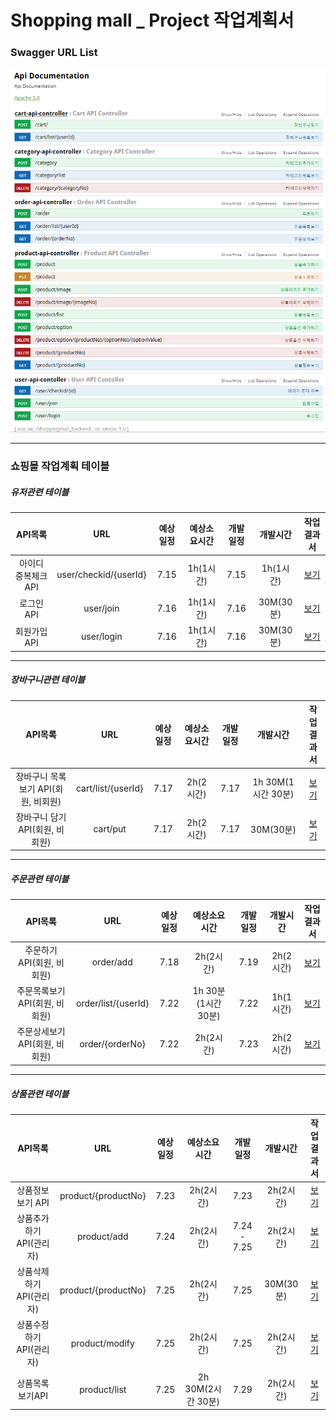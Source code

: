 # Shopping mall _ Project 작업계획서

### Swagger URL List

![swagger_url_list.PNG](https://github.com/Yujaehyeong/shoppingmall_1/blob/master/3week/swagger_url_list.PNG?raw=true)



------



### 쇼핑몰 작업계획 테이블



##### 유저관련 테이블

|       API목록       |          URL          | 예상일정 | 예상소요시간 | 개발일정 | 개발시간  |                          작업결과서                          |
| :-----------------: | :-------------------: | :------: | :----------: | :------: | :-------: | :----------------------------------------------------------: |
| 아이디 중복체크 API | user/checkid/{userId} |   7.15   |  1h(1시간)   |   7.15   | 1h(1시간) | [보기](https://github.com/Yujaehyeong/shoppingmall_1/wiki/3-Week-%ED%9A%8C%EC%9B%90) |
|     로그인 API      |       user/join       |   7.16   |  1h(1시간)   |   7.16   | 30M(30분) | [보기](https://github.com/Yujaehyeong/shoppingmall_1/wiki/3-Week-%ED%9A%8C%EC%9B%90) |
|    회원가입 API     |      user/login       |   7.16   |  1h(1시간)   |   7.16   | 30M(30분) | [보기](https://github.com/Yujaehyeong/shoppingmall_1/wiki/3-Week-%ED%9A%8C%EC%9B%90) |



------



##### 장바구니관련 테이블

|               API목록               |        URL         | 예상일정 | 예상소요시간 | 개발일정 |      개발시간      |                          작업결과서                          |
| :---------------------------------: | :----------------: | :------: | :----------: | :------: | :----------------: | :----------------------------------------------------------: |
| 장바구니 목록보기 API(회원, 비회원) | cart/list/{userId} |   7.17   |  2h(2시간)   |   7.17   | 1h 30M(1시간 30분) | [보기](https://github.com/Yujaehyeong/shoppingmall_1/wiki/3-Week-%EC%9E%A5%EB%B0%94%EA%B5%AC%EB%8B%88) |
|   장바구니 담기 API(회원, 비회원)   |      cart/put      |   7.17   |  2h(2시간)   |   7.17   |     30M(30분)      | [보기](https://github.com/Yujaehyeong/shoppingmall_1/wiki/3-Week-%EC%9E%A5%EB%B0%94%EA%B5%AC%EB%8B%88) |



------



##### 주문관련 테이블

|            API목록             |         URL         | 예상일정 |    예상소요시간     | 개발일정 | 개발시간  |                          작업결과서                          |
| :----------------------------: | :-----------------: | :------: | :-----------------: | :------: | :-------: | :----------------------------------------------------------: |
|   주문하기 API(회원, 비회원)   |      order/add      |   7.18   |      2h(2시간)      |   7.19   | 2h(2시간) | [보기](https://github.com/Yujaehyeong/shoppingmall_1/wiki/3-Week-%EC%A3%BC%EB%AC%B8) |
| 주문목록보기 API(회원, 비회원) | order/list/{userId} |   7.22   | 1h 30분(1시간 30분) |   7.22   | 1h(1시간) | [보기](https://github.com/Yujaehyeong/shoppingmall_1/wiki/3-Week-%EC%A3%BC%EB%AC%B8) |
| 주문상세보기 API(회원, 비회원) |   order/{orderNo}   |   7.22   |      2h(2시간)      |   7.23   | 2h(2시간) | [보기](https://github.com/Yujaehyeong/shoppingmall_1/wiki/3-Week-%EC%A3%BC%EB%AC%B8) |



------



##### 상품관련 테이블

|         API목록         |         URL         | 예상일정 |    예상소요시간    |  개발일정   | 개발시간  |                          작업결과서                          |
| :---------------------: | :-----------------: | :------: | :----------------: | :---------: | :-------: | :----------------------------------------------------------: |
|    상품정보보기 API     | product/{productNo} |   7.23   |     2h(2시간)      |    7.23     | 2h(2시간) | [보기](https://github.com/Yujaehyeong/shoppingmall_1/wiki/4-Week-%EC%83%81%ED%92%88%EA%B4%80%EB%A6%AC) |
| 상품추가하기API(관리자) |     product/add     |   7.24   |     2h(2시간)      | 7.24 - 7.25 | 2h(2시간) | [보기](https://github.com/Yujaehyeong/shoppingmall_1/wiki/4-Week-%EC%83%81%ED%92%88%EA%B4%80%EB%A6%AC) |
| 상품삭제하기API(관리자) | product/{productNo} |   7.25   |     2h(2시간)      |    7.25     | 30M(30분) | [보기](https://github.com/Yujaehyeong/shoppingmall_1/wiki/4-Week-%EC%83%81%ED%92%88%EA%B4%80%EB%A6%AC) |
| 상품수정하기API(관리자) |   product/modify    |   7.25   |     2h(2시간)      |    7.25     | 2h(2시간) | [보기](https://github.com/Yujaehyeong/shoppingmall_1/wiki/4-Week-%EC%83%81%ED%92%88%EA%B4%80%EB%A6%AC) |
|     상품목록보기API     |    product/list     |   7.25   | 2h 30M(2시간 30분) |    7.29     | 2h(2시간) | [보기](https://github.com/Yujaehyeong/shoppingmall_1/wiki/4-Week-%EC%83%81%ED%92%88%EA%B4%80%EB%A6%AC) |

